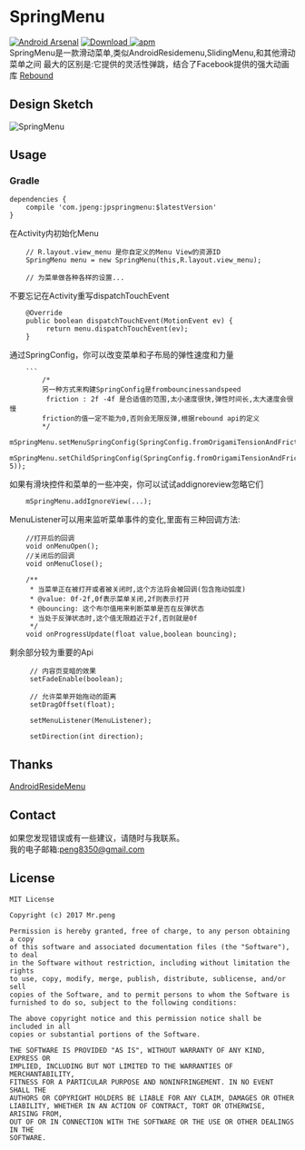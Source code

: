 # SpringMenu
[![Android Arsenal](https://img.shields.io/badge/Android%20Arsenal-JPSpringMenu-brightgreen.svg?style=flat)](https://android-arsenal.com/details/1/6240)
 [ ![Download](https://api.bintray.com/packages/peng83508440/maven/jpspringmenu/images/download.svg) ](https://bintray.com/peng83508440/maven/jpspringmenu/_latestVersion)
[![apm](https://img.shields.io/apm/l/vim-mode.svg)]()
<br>
SpringMenu是一款滑动菜单,类似AndroidResidemenu,SlidingMenu,和其他滑动菜单之间
最大的区别是:它提供的灵活性弹跳，结合了Facebook提供的强大动画库
[Rebound](https://github.com/facebook/rebound) 

## Design Sketch
![SpringMenu](https://github.com/peng8350/JPSpringMenu/blob/master/art/main.gif)
<br>
## Usage
### Gradle 
```
dependencies {
    compile 'com.jpeng:jpspringmenu:$latestVersion'
}
```
在Activity内初始化Menu
```
    // R.layout.view_menu 是你自定义的Menu View的资源ID
    SpringMenu menu = new SpringMenu(this,R.layout.view_menu);
    
    // 为菜单做各种各样的设置...
```
不要忘记在Activity重写dispatchTouchEvent
```
    @Override
    public boolean dispatchTouchEvent(MotionEvent ev) {
         return menu.dispatchTouchEvent(ev);
    }
```
通过SpringConfig，你可以改变菜单和子布局的弹性速度和力量
```
    ```
        /*
        另一种方式来构建SpringConfig是frombouncinessandspeed
         friction : 2f -4f 是合适值的范围,太小速度很快,弹性时间长,太大速度会很慢
        friction的值一定不能为0,否则会无限反弹,根据rebound api的定义
        */
    mSpringMenu.setMenuSpringConfig(SpringConfig.fromOrigamiTensionAndFriction(20,3));
    mSpringMenu.setChildSpringConfig(SpringConfig.fromOrigamiTensionAndFriction(20, 5));
```
如果有滑块控件和菜单的一些冲突，你可以试试addignoreview忽略它们
```
    mSpringMenu.addIgnoreView(...);
```
MenuListener可以用来监听菜单事件的变化,里面有三种回调方法:
```
    //打开后的回调
    void onMenuOpen();
    //关闭后的回调
    void onMenuClose();
    
    /**
     * 当菜单正在被打开或者被关闭时,这个方法将会被回调(包含拖动弧度)
     * @value: 0f-2f,0f表示菜单关闭,2f则表示打开
     * @bouncing: 这个布尔值用来判断菜单是否在反弹状态
     * 当处于反弹状态时,这个值无限趋近于2f,否则就是0f
     */
    void onProgressUpdate(float value,boolean bouncing);

```
剩余部分较为重要的Api
```
     // 内容页变暗的效果
     setFadeEnable(boolean);
     
     // 允许菜单开始拖动的距离
     setDragOffset(float);
     
     setMenuListener(MenuListener);
     
     setDirection(int direction);
```

## Thanks
[AndroidResideMenu](https://github.com/SpecialCyCi/AndroidResideMenu)

## Contact
如果您发现错误或有一些建议，请随时与我联系。<br>
我的电子邮箱:peng8350@gmail.com

## License
```
MIT License

Copyright (c) 2017 Mr.peng

Permission is hereby granted, free of charge, to any person obtaining a copy
of this software and associated documentation files (the "Software"), to deal
in the Software without restriction, including without limitation the rights
to use, copy, modify, merge, publish, distribute, sublicense, and/or sell
copies of the Software, and to permit persons to whom the Software is
furnished to do so, subject to the following conditions:

The above copyright notice and this permission notice shall be included in all
copies or substantial portions of the Software.

THE SOFTWARE IS PROVIDED "AS IS", WITHOUT WARRANTY OF ANY KIND, EXPRESS OR
IMPLIED, INCLUDING BUT NOT LIMITED TO THE WARRANTIES OF MERCHANTABILITY,
FITNESS FOR A PARTICULAR PURPOSE AND NONINFRINGEMENT. IN NO EVENT SHALL THE
AUTHORS OR COPYRIGHT HOLDERS BE LIABLE FOR ANY CLAIM, DAMAGES OR OTHER
LIABILITY, WHETHER IN AN ACTION OF CONTRACT, TORT OR OTHERWISE, ARISING FROM,
OUT OF OR IN CONNECTION WITH THE SOFTWARE OR THE USE OR OTHER DEALINGS IN THE
SOFTWARE.
```